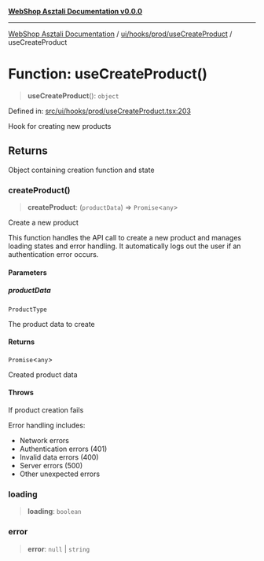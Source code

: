 [**WebShop Asztali Documentation v0.0.0**](../../../../../README.md)

***

[WebShop Asztali Documentation](../../../../../modules.md) / [ui/hooks/prod/useCreateProduct](../README.md) / useCreateProduct

# Function: useCreateProduct()

> **useCreateProduct**(): `object`

Defined in: [src/ui/hooks/prod/useCreateProduct.tsx:203](https://github.com/yourusername/webshop_asztali/blob/966ac422304bbbe6308f4e6c123a88355a82fe82/src/ui/hooks/prod/useCreateProduct.tsx#L203)

Hook for creating new products

## Returns

Object containing creation function and state

### createProduct()

> **createProduct**: (`productData`) => `Promise`\<`any`\>

Create a new product

This function handles the API call to create a new product and manages
loading states and error handling. It automatically logs out
the user if an authentication error occurs.

#### Parameters

##### productData

`ProductType`

The product data to create

#### Returns

`Promise`\<`any`\>

Created product data

#### Throws

If product creation fails

Error handling includes:
- Network errors
- Authentication errors (401)
- Invalid data errors (400)
- Server errors (500)
- Other unexpected errors

### loading

> **loading**: `boolean`

### error

> **error**: `null` \| `string`
